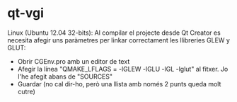 qt-vgi
======

Linux (Ubuntu 12.04 32-bits): 
Al compilar el projecte desde Qt Creator es necesita afegir uns paràmetres per linkar correctament les llibreries GLEW y GLUT:
- Obrir CGEnv.pro amb un editor de text
- Afegir la línea "QMAKE_LFLAGS = -lGLEW -lGLU -lGL -lglut" al fitxer. Jo l'he afegit abans de "SOURCES"
- Guardar (no cal dir-ho, però una llista amb només 2 punts queda molt cutre)

